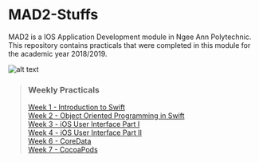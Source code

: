 # MAD2-Stuffs
MAD2 is a IOS Application Development module in Ngee Ann Polytechnic. This repository contains practicals that were completed in this module for the academic year 2018/2019.  

![alt text](https://developer.apple.com/assets/elements/icons/xcode6/Xcode6-128x128_2x.png "XCode")
> ### Weekly Practicals
>[Week 1 - Introduction to Swift](https://github.com/ktzy0305/MAD2-Stuffs/tree/master/Week%201)  
[Week 2 - Object Oriented Programming in Swift](https://github.com/ktzy0305/MAD2-Stuffs/tree/master/Week%202)  
[Week 3 - iOS User Interface Part I](https://github.com/ktzy0305/MAD2-Stuffs/tree/master/Week%203)  
[Week 4 - iOS User Interface Part II](https://github.com/ktzy0305/MAD2-Stuffs/tree/master/Week%204)  
[Week 6 - CoreData](https://github.com/ktzy0305/MAD2-Stuffs/tree/master/Week%206)  
[Week 7 - CocoaPods](https://github.com/ktzy0305/MAD2-Stuffs/tree/master/Week%207)
